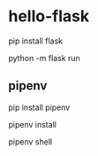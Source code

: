 # hello-flask

pip install flask

python -m flask run

## pipenv
pip install pipenv

pipenv install

pipenv shell

